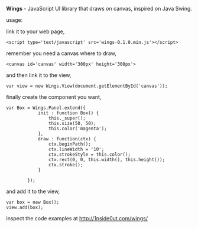 **Wings** - JavaScript UI library that draws on canvas, inspired on Java Swing.

usage:

link it to your web page,

```
<script type='text/javascript' src='wings-0.1.0.min.js'></script>
```

remember you need a canvas where to draw,

```
<canvas id='canvas' width='300px' height='300px'>
```

and then link it to the view,

```
var view = new Wings.View(document.getElementById('canvas'));
```

finally create the component you want,

```
var Box = Wings.Panel.extend({
			init : function Box() {
				this._super();
				this.size(50, 50);
				this.color('magenta');
			},
			draw : function(ctx) {
				ctx.beginPath();
				ctx.lineWidth = '10';
				ctx.strokeStyle = this.color();
				ctx.rect(0, 0, this.width(), this.height());
				ctx.stroke();
			}

		});
```

and add it to the view,

```
var box = new Box();
view.add(box);
```

inspect the code examples at http://1nside0ut.com/wings/

